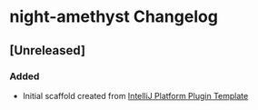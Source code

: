 <!-- Keep a Changelog guide -> https://keepachangelog.com -->

# night-amethyst Changelog

## [Unreleased]
### Added
- Initial scaffold created from [IntelliJ Platform Plugin Template](https://github.com/JetBrains/intellij-platform-plugin-template)
